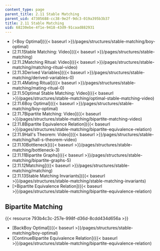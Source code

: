 ```yaml
---
content_type: page
parent_title: 2.11 Stable Matching
parent_uid: 47305688-cc38-9e2f-9dc3-019a395b3b37
title: 2.11 Stable Matching
uid: 68230ebe-4f1e-9418-43d9-91caad882931
---
```


*   [\<Boy Optimal]({{< baseurl >}}/pages/structures/stable-matching/boy-optimal)
*   [2.11.1Stable Matching: Video]({{< baseurl >}}/pages/structures/stable-matching)
*   [2.11.2Matching Ritual: Video]({{< baseurl >}}/pages/structures/stable-matching/matching-ritual-video)
*   [2.11.3Derived Variables]({{< baseurl >}}/pages/structures/stable-matching/derived-variables-0)
*   [2.11.4Mating Ritual]({{< baseurl >}}/pages/structures/stable-matching/mating-ritual-0)
*   [2.11.5Optimal Stable Matching: Video]({{< baseurl >}}/pages/structures/stable-matching/optimal-stable-matching-video)
*   [2.11.6Boy Optimal]({{< baseurl >}}/pages/structures/stable-matching/boy-optimal)
*   [2.11.7Bipartite Matching: Video]({{< baseurl >}}/pages/structures/stable-matching/bipartite-matching-video)
*   [2.11.8Bipartite Equivalence Relation]({{< baseurl >}}/pages/structures/stable-matching/bipartite-equivalence-relation)
*   [2.11.9Hall's Theorem: Video]({{< baseurl >}}/pages/structures/stable-matching/hall-s-theorem-video)
*   [2.11.10Bottleneck]({{< baseurl >}}/pages/structures/stable-matching/bottleneck-3)
*   [2.11.11Bipartite Graphs]({{< baseurl >}}/pages/structures/stable-matching/bipartite-graphs-5)
*   [2.11.12Matching]({{< baseurl >}}/pages/structures/stable-matching/matching)
*   [2.11.13Stable Matching Invariants]({{< baseurl >}}/pages/structures/stable-matching/stable-matching-invariants)
*   [\>Bipartite Equivalence Relation]({{< baseurl >}}/pages/structures/stable-matching/bipartite-equivalence-relation)

Bipartite Matching
------------------

{{< resource 793b4c3c-257e-998f-d36d-8cdd434d656a >}}

*   [BackBoy Optimal]({{< baseurl >}}/pages/structures/stable-matching/boy-optimal)
*   [ContinueBipartite Equivalence Relation]({{< baseurl >}}/pages/structures/stable-matching/bipartite-equivalence-relation)